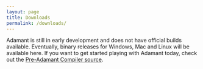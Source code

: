 ```yaml
---
layout: page
title: Downloads
permalink: /downloads/
---
```

Adamant is still in early development and does not have official builds available.  Eventually, binary releases for Windows, Mac and Linux will be available here.  If you want to get started playing with Adamant today, check out the [Pre-Adamant Compiler source](https://github.com/adamant/PreAdamantCompiler).